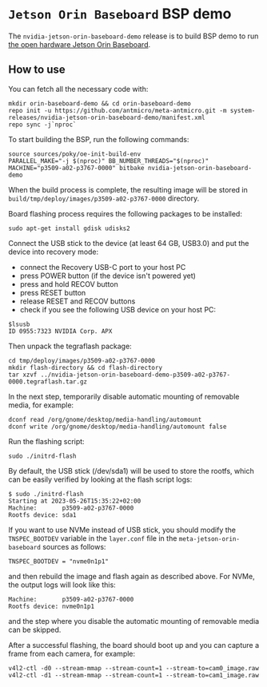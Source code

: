 # `Jetson Orin Baseboard` BSP demo

The `nvidia-jetson-orin-baseboard-demo` release is to build BSP demo to run [the open hardware Jetson Orin Baseboard](https://github.com/antmicro/jetson-orin-baseboard).

## How to use

You can fetch all the necessary code with:
```
mkdir orin-baseboard-demo && cd orin-baseboard-demo
repo init -u https://github.com/antmicro/meta-antmicro.git -m system-releases/nvidia-jetson-orin-baseboard-demo/manifest.xml
repo sync -j`nproc`
```

To start building the BSP, run the following commands:
```
source sources/poky/oe-init-build-env
PARALLEL_MAKE="-j $(nproc)" BB_NUMBER_THREADS="$(nproc)" MACHINE="p3509-a02-p3767-0000" bitbake nvidia-jetson-orin-baseboard-demo
```

When the build process is complete, the resulting image will be stored in `build/tmp/deploy/images/p3509-a02-p3767-0000` directory.

Board flashing process requires the following packages to be installed:
```
sudo apt-get install gdisk udisks2
```
Connect the USB stick to the device (at least 64 GB, USB3.0) and put the device into recovery mode:
* connect the Recovery USB-C port to your host PC
* press POWER button (if the device isn't powered yet)
* press and hold RECOV button
* press RESET button
* release RESET and RECOV buttons
* check if you see the following USB device on your host PC:
```
$lsusb
ID 0955:7323 NVIDIA Corp. APX
```
Then unpack the tegraflash package:
```
cd tmp/deploy/images/p3509-a02-p3767-0000
mkdir flash-directory && cd flash-directory
tar xzvf ../nvidia-jetson-orin-baseboard-demo-p3509-a02-p3767-0000.tegraflash.tar.gz
```
In the next step, temporarily disable automatic mounting of removable media, for example:
```
dconf read /org/gnome/desktop/media-handling/automount
dconf write /org/gnome/desktop/media-handling/automount false
```
Run the flashing script:
```
sudo ./initrd-flash
```
By default, the USB stick (/dev/sda1) will be used to store the rootfs, which can be easily verified by looking at the flash script logs:
```
$ sudo ./initrd-flash
Starting at 2023-05-26T15:35:22+02:00
Machine:       p3509-a02-p3767-0000
Rootfs device: sda1
```
If you want to use NVMe instead of USB stick, you should modify the `TNSPEC_BOOTDEV` variable in the `layer.conf` file in the `meta-jetson-orin-baseboard` sources as follows:
```
TNSPEC_BOOTDEV = "nvme0n1p1"
```
and then rebuild the image and flash again as described above. For NVMe, the output logs will look like this:
```
Machine:       p3509-a02-p3767-0000
Rootfs device: nvme0n1p1
```
and the step where you disable the automatic mounting of removable media can be skipped.

After a successful flashing, the board should boot up and you can capture a frame from each camera, for example:
```
v4l2-ctl -d0 --stream-mmap --stream-count=1 --stream-to=cam0_image.raw
v4l2-ctl -d1 --stream-mmap --stream-count=1 --stream-to=cam1_image.raw
```
